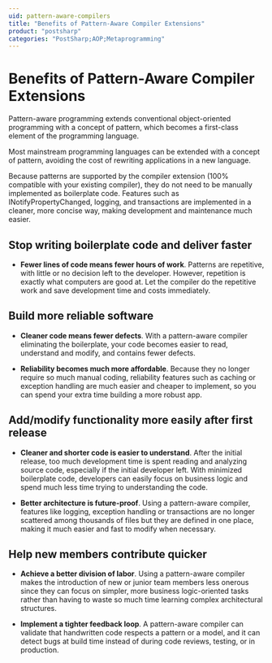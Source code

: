 ```yaml
---
uid: pattern-aware-compilers
title: "Benefits of Pattern-Aware Compiler Extensions"
product: "postsharp"
categories: "PostSharp;AOP;Metaprogramming"
---
```

# Benefits of Pattern-Aware Compiler Extensions

Pattern-aware programming extends conventional object-oriented programming with a concept of pattern, which becomes a first-class element of the programming language.

Most mainstream programming languages can be extended with a concept of pattern, avoiding the cost of rewriting applications in a new language.

Because patterns are supported by the compiler extension (100% compatible with your existing compiler), they do not need to be manually implemented as boilerplate code. Features such as INotifyPropertyChanged, logging, and transactions are implemented in a cleaner, more concise way, making development and maintenance much easier.


## Stop writing boilerplate code and deliver faster

* **Fewer lines of code means fewer hours of work**. Patterns are repetitive, with little or no decision left to the developer. However, repetition is exactly what computers are good at. Let the compiler do the repetitive work and save development time and costs immediately. 


## Build more reliable software

* **Cleaner code means fewer defects**. With a pattern-aware compiler eliminating the boilerplate, your code becomes easier to read, understand and modify, and contains fewer defects. 

* **Reliability becomes much more affordable**. Because they no longer require so much manual coding, reliability features such as caching or exception handling are much easier and cheaper to implement, so you can spend your extra time building a more robust app. 


## Add/modify functionality more easily after first release

* **Cleaner and shorter code is easier to understand**. After the initial release, too much development time is spent reading and analyzing source code, especially if the initial developer left. With minimized boilerplate code, developers can easily focus on business logic and spend much less time trying to understanding the code. 

* **Better architecture is future-proof**. Using a pattern-aware compiler, features like logging, exception handling or transactions are no longer scattered among thousands of files but they are defined in one place, making it much easier and fast to modify when necessary. 


## Help new members contribute quicker

* **Achieve a better division of labor**. Using a pattern-aware compiler makes the introduction of new or junior team members less onerous since they can focus on simpler, more business logic-oriented tasks rather than having to waste so much time learning complex architectural structures. 

* **Implement a tighter feedback loop**. A pattern-aware compiler can validate that handwritten code respects a pattern or a model, and it can detect bugs at build time instead of during code reviews, testing, or in production. 

